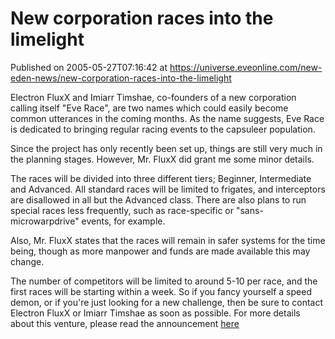 # New corporation races into the limelight
Published on 2005-05-27T07:16:42 at https://universe.eveonline.com/new-eden-news/new-corporation-races-into-the-limelight

Electron FluxX and Imiarr Timshae, co-founders of a new corporation calling itself "Eve Race", are two names which could easily become common utterances in the coming months. As the name suggests, Eve Race is dedicated to bringing regular racing events to the capsuleer population.   
  
Since the project has only recently been set up, things are still very much in the planning stages. However, Mr. FluxX did grant me some minor details.   
  
The races will be divided into three different tiers; Beginner, Intermediate and Advanced. All standard races will be limited to frigates, and interceptors are disallowed in all but the Advanced class. There are also plans to run special races less frequently, such as race-specific or "sans-microwarpdrive" events, for example.   
  
Also, Mr. FluxX states that the races will remain in safer systems for the time being, though as more manpower and funds are made available this may change.   
  
The number of competitors will be limited to around 5-10 per race, and the first races will be starting within a week. So if you fancy yourself a speed demon, or if you're just looking for a new challenge, then be sure to contact Electron FluxX or Imiarr Timshae as soon as possible. For more details about this venture, please read the announcement [here](http://myeve.eve-online.com/ingameboard.asp?a=topic&threadID=183217)
